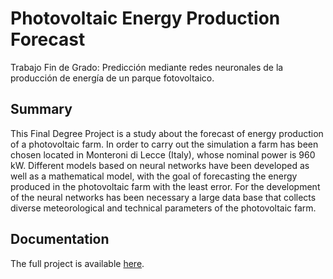 # Photovoltaic Energy Production Forecast

Trabajo Fin de Grado: Predicción mediante redes neuronales de la producción de energía de un parque fotovoltaico.

## Summary

This Final Degree Project is a study about the forecast of energy production of a photovoltaic farm. In order to carry out the simulation a farm has been chosen located in Monteroni di Lecce (Italy), whose nominal power is 960 kW.
Different models based on neural networks have been developed as well as a mathematical model, with the goal of forecasting the energy produced in the photovoltaic farm with the least error. For the development of the neural networks has been necessary a large data base that collects diverse meteorological and technical parameters of the photovoltaic farm.


## Documentation

The full project is available [here](https://ebuah.uah.es/dspace/bitstream/handle/10017/28130/TFG-Rodr%C3%ADguez-Paler-2017.pdf).

